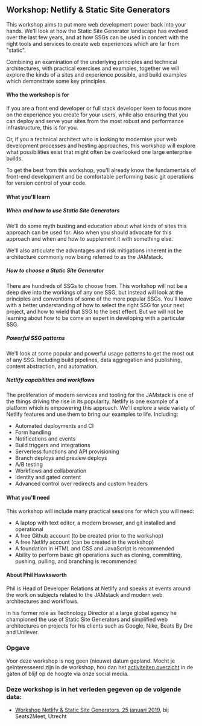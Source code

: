 <h2>Workshop: Netlify &amp; Static Site Generators</h2>
<p>This workshop aims to put more web development power back into your hands. We'll look at how the Static Site Generator landscape has evolved over the last few years, and at how SSGs can be used in concert with the right tools and services to create web experiences which are far from &quot;static&quot;.</p>
<p>Combining an examination of the underlying principles and technical architectures, with practical exercises and examples, together we will explore the kinds of a sites and experience possible, and build examples which demonstrate some key principles.</p>
<h4>Who the workshop is for</h4>
<p>If you are a front end developer or full stack developer keen to focus more on the experience you create for your users, while also ensuring that you can deploy and serve your sites from the most robust and performance infrastructure, this is for you.</p>
<p>Or, if you a technical architect who is looking to modernise your web development processes and hosting approaches, this workshop will explore what possibilities exist that might often be overlooked one large enterprise builds.</p>
<p>To get the best from this workshop, you'll already know the fundamentals of front-end development and be comfortable  performing basic git operations for version control of your code.</p>
<h4>What you'll learn</h4>
<h5>When and how to use Static Site Generators</h5>
<p>We'll do some myth busting and education about what kinds of sites this approach can be used for. Also when you should advocate for this approach and when and how to supplement it with something else.</p>
<p>We'll also articulate the advantages and risk mitigations inherent in the architecture commonly now being referred to as the JAMstack.</p>
<h5>How to choose a Static Site Generator</h5>
<p>There are hundreds of SSGs to choose from. This workshop will not be a deep dive into the workings of any one SSG, but instead will look at the principles and conventions of some of the more popular SSGs. You'll leave with a better understanding of how to select the right SSG for your next project, and how to wield that SSG to the best effect. But we will not be learning about how to be come an expert in developing with a particular SSG.</p>
<h5>Powerful SSG patterns</h5>
<p>We'll look at some popular and powerful usage patterns to get the most out of any SSG. Including build pipelines, data aggregation and publishing, content abstraction, and automation.</p>
<h5>Netlify capabilities and workflows</h5>
<p>The proliferation of modern services and tooling for the JAMstack is one of the things driving the rise in its popularity. Netlify is one example of a platform which is empowering this approach. We'll explore a wide variety of Netlify features and use them to bring our examples to life. Including:</p>
<ul>
<li>Automated deployments and CI</li>
<li>Form handling</li>
<li>Notifications and events</li>
<li>Build triggers and integrations</li>
<li>Serverless functions and API provisioning</li>
<li>Branch deploys and preview deploys</li>
<li>A/B testing</li>
<li>Workflows and collaboration</li>
<li>Identity and gated content</li>
<li>Advanced control over redirects and custom headers</li>
</ul>
<h4>What you'll need</h4>
<p>This workshop will include many practical sessions for which you will need:</p>
<ul>
<li>A laptop with text editor, a modern browser, and git installed and operational</li>
<li>A free Github account (to be created prior to the workshop)</li>
<li>A free Netlify account (can be created in the workshop)</li>
<li>A foundation in HTML and CSS and JavaScript is recommended</li>
<li>Ability to perform basic git operations such as cloning, committing, pushing, pulling, and branching is recommended</li>
</ul>
<h4>About Phil Hawksworth</h4>
<p>Phil is Head of Developer Relations at Netlify and speaks at events around the work on subjects related to the JAMstack and modern web architectures and workflows.</p>
<p>In his former role as Technology Director at a large global agency he championed the use of Static Site Generators and simplified web architectures on projects for his clients such as Google, Nike, Beats By Dre and Unilever.</p>
<h3>Opgave</h3>
<p>Voor deze workshop is nog geen (nieuwe) datum gepland. Mocht je geïnteresseerd zijn in de workshop, hou dan het <a href="/nl/activiteiten/">activiteiten overzicht</a> in de gaten of blijf op de hoogte via onze social media.</p>
<h3>Deze workshop is in het verleden gegeven op de volgende data: </h3>
<ul>
<li><a href="/nl/workshops-archief/workshop-netlify-static-site-generators/workshop-netlify-static-site-generators-25-januari-2019">Workshop Netlify & Static Site Generators, 25 januari 2019</a>, bij Seats2Meet, Utrecht</li>
</ul>
